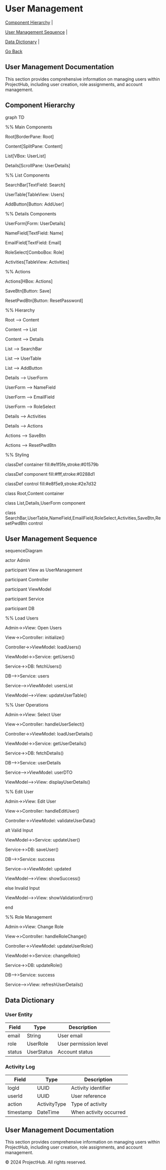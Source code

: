 ﻿
<!DOCTYPE  html>

<html  lang="en">

  

<head>

<meta  charset="UTF-8">

<title>User Management - ProjectHub</title>

<link  rel="stylesheet"  href="../docs/styles.css">

<script  type="module">

import mermaid from  'https://cdn.jsdelivr.net/npm/mermaid@10/dist/mermaid.esm.min.mjs';

mermaid.initialize({ startOnLoad: true });

</script>

</head>

  

<body  class="non-copiable">

<h1>User Management</h1>

  

<!-- In-Page Navigation Links -->

<nav  aria-label="User Management Navigation">

<div  class="documentation-links">

<a  href="#component-hierarchy">Component Hierarchy</a> |

<a  href="#user-management-sequence">User Management Sequence</a> |

<a  href="#data-dictionary">Data Dictionary</a> |

<a  href="javascript:history.back()">Go Back</a>

</div>

</nav>

  

<!-- Documentation Section -->

<section  aria-labelledby="user-management-doc">

<h2  id="user-management-doc">User Management Documentation</h2>

<p>This section provides comprehensive information on managing users within ProjectHub, including user creation, role assignments, and account management.</p>

</section>

  

<!-- ARIA Compliance Enhancements -->

<nav  aria-label="User Management Navigation">

<!-- Navigation links -->

</nav>

<main  role="main">

<!-- Main content -->

</main>

<footer  role="contentinfo"  aria-label="Footer">

<!-- Footer content -->

</footer>

  

<div  class="diagram-section">

<h2  id="component-hierarchy">Component Hierarchy</h2>

<div  class="mermaid">

graph TD

%% Main Components

Root[BorderPane: Root]

Content[SplitPane: Content]

List[VBox: UserList]

Details[ScrollPane: UserDetails]

  

%% List Components

SearchBar[TextField: Search]

UserTable[TableView: Users]

AddButton[Button: AddUser]

  

%% Details Components

UserForm[Form: UserDetails]

NameField[TextField: Name]

EmailField[TextField: Email]

RoleSelect[ComboBox: Role]

Activities[TableView: Activities]

  

%% Actions

Actions[HBox: Actions]

SaveBtn[Button: Save]

ResetPwdBtn[Button: ResetPassword]

  

%% Hierarchy

Root --> Content

Content --> List

Content --> Details

  

List --> SearchBar

List --> UserTable

List --> AddButton

  

Details --> UserForm

UserForm --> NameField

UserForm --> EmailField

UserForm --> RoleSelect

Details --> Activities

Details --> Actions

  

Actions --> SaveBtn

Actions --> ResetPwdBtn

  

%% Styling

classDef container fill:#e1f5fe,stroke:#01579b

classDef component fill:#fff,stroke:#0288d1

classDef control fill:#e8f5e9,stroke:#2e7d32

  

class Root,Content container

class List,Details,UserForm component

class SearchBar,UserTable,NameField,EmailField,RoleSelect,Activities,SaveBtn,ResetPwdBtn control

</div>

  

<h2  id="user-management-sequence">User Management Sequence</h2>

<div  class="mermaid">

sequenceDiagram

actor Admin

participant View as UserManagement

participant Controller

participant ViewModel

participant Service

participant DB

  

%% Load Users

Admin->>View: Open Users

View->>Controller: initialize()

Controller->>ViewModel: loadUsers()

ViewModel->>Service: getUsers()

Service->>DB: fetchUsers()

DB-->>Service: users

Service-->>ViewModel: usersList

ViewModel-->>View: updateUserTable()

  

%% User Operations

Admin->>View: Select User

View->>Controller: handleUserSelect()

Controller->>ViewModel: loadUserDetails()

ViewModel->>Service: getUserDetails()

Service->>DB: fetchDetails()

DB-->>Service: userDetails

Service-->>ViewModel: userDTO

ViewModel-->>View: displayUserDetails()

  

%% Edit User

Admin->>View: Edit User

View->>Controller: handleEditUser()

Controller->>ViewModel: validateUserData()

  

alt Valid Input

ViewModel->>Service: updateUser()

Service->>DB: saveUser()

DB-->>Service: success

Service-->>ViewModel: updated

ViewModel-->>View: showSuccess()

else Invalid Input

ViewModel-->>View: showValidationError()

end

  

%% Role Management

Admin->>View: Change Role

View->>Controller: handleRoleChange()

Controller->>ViewModel: updateUserRole()

ViewModel->>Service: changeRole()

Service->>DB: updateRole()

DB-->>Service: success

Service-->>View: refreshUserDetails()

</div>

  

<div  id="data-dictionary"  class="data-dictionary">

<h2>Data Dictionary</h2>

  

<h3>User Entity</h3>

<table>

<thead>

<tr>

<th>Field</th>

<th>Type</th>

<th>Description</th>

</tr>

</thead>

<tbody>

<tr>

<td>email</td>

<td>String</td>

<td>User email</td>

</tr>

<tr>

<td>role</td>

<td>UserRole</td>

<td>User permission level</td>

</tr>

<tr>

<td>status</td>

<td>UserStatus</td>

<td>Account status</td>

</tr>

</tbody>

</table>

  

<h3>Activity Log</h3>

<table>

<thead>

<tr>

<th>Field</th>

<th>Type</th>

<th>Description</th>

</tr>

</thead>

<tbody>

<tr>

<td>logId</td>

<td>UUID</td>

<td>Activity identifier</td>

</tr>

<tr>

<td>userId</td>

<td>UUID</td>

<td>User reference</td>

</tr>

<tr>

<td>action</td>

<td>ActivityType</td>

<td>Type of activity</td>

</tr>

<tr>

<td>timestamp</td>

<td>DateTime</td>

<td>When activity occurred</td>

</tr>

</tr>

</tbody>

</table>

</div>

</div>

  

<!-- Documentation Section -->

<section  aria-labelledby="user-management-doc">

<h2  id="user-management-doc">User Management Documentation</h2>

<p>This section provides comprehensive information on managing users within ProjectHub, including user creation, role assignments, and account management.</p>

</section>

</main>

  

<footer  role="contentinfo"  aria-label="Footer">

<p>&copy; 2024 ProjectHub. All rights reserved.</p>

</footer>

</body>

  
  

</html>
